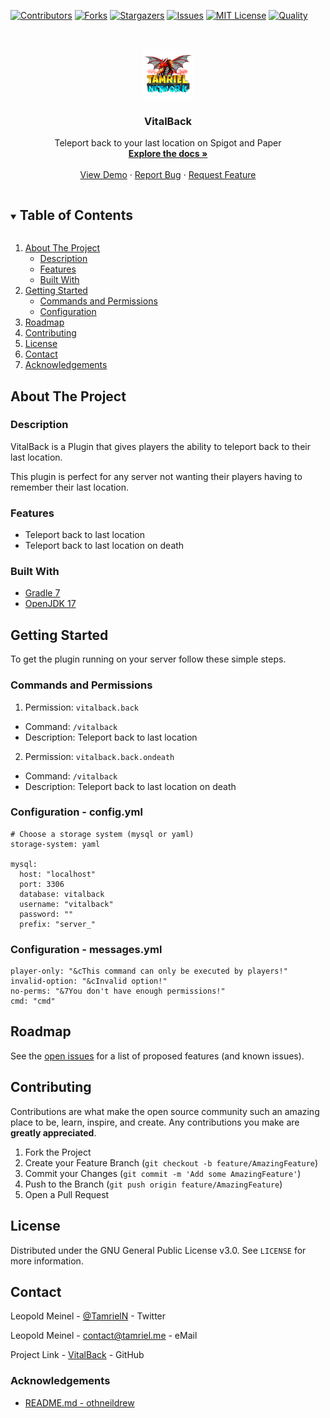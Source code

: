 <!-- PROJECT SHIELDS -->
[![Contributors][contributors-shield]][contributors-url]
[![Forks][forks-shield]][forks-url]
[![Stargazers][stars-shield]][stars-url]
[![Issues][issues-shield]][issues-url]
[![MIT License][license-shield]][license-url]
[![Quality][quality-shield]][quality-url]

<!-- PROJECT LOGO -->
<!--suppress ALL -->
<br />
<p align="center">
  <a href="https://github.com/TamrielNetwork/VitalBack">
    <img src="images/logo.png" alt="Logo" width="80" height="80">
  </a>

<h3 align="center">VitalBack</h3>

  <p align="center">
    Teleport back to your last location on Spigot and Paper
    <br />
    <a href="https://github.com/TamrielNetwork/VitalBack"><strong>Explore the docs »</strong></a>
    <br />
    <br />
    <a href="https://github.com/TamrielNetwork/VitalBack">View Demo</a>
    ·
    <a href="https://github.com/TamrielNetwork/VitalBack/issues">Report Bug</a>
    ·
    <a href="https://github.com/TamrielNetwork/VitalBack/issues">Request Feature</a>
  </p>

<!-- TABLE OF CONTENTS -->
<details open="open">
  <summary><h2 style="display: inline-block">Table of Contents</h2></summary>
  <ol>
    <li>
      <a href="#about-the-project">About The Project</a>
      <ul>
        <li><a href="#description">Description</a></li>
        <li><a href="#features">Features</a></li>
        <li><a href="#built-with">Built With</a></li>
      </ul>
    </li>
    <li>
      <a href="#getting-started">Getting Started</a>
      <ul>
        <li><a href="#commands-and-permissions">Commands and Permissions</a></li>
        <li><a href="#configuration">Configuration</a></li>
      </ul>
    </li>
    <li><a href="#roadmap">Roadmap</a></li>
    <li><a href="#contributing">Contributing</a></li>
    <li><a href="#license">License</a></li>
    <li><a href="#contact">Contact</a></li>
    <li><a href="#acknowledgements">Acknowledgements</a></li>
  </ol>
</details>

<!-- ABOUT THE PROJECT -->

## About The Project

### Description

VitalBack is a Plugin that gives players the ability to teleport back to their last location.

This plugin is perfect for any server not wanting their players having to remember their last location.

### Features

* Teleport back to last location
* Teleport back to last location on death

### Built With

* [Gradle 7](https://docs.gradle.org/7.4/release-notes.html)
* [OpenJDK 17](https://openjdk.java.net/projects/jdk/17/)

<!-- GETTING STARTED -->

## Getting Started

To get the plugin running on your server follow these simple steps.

### Commands and Permissions

1. Permission: `vitalback.back`

* Command: `/vitalback`
* Description: Teleport back to last location

2. Permission: `vitalback.back.ondeath`

* Command: `/vitalback`
* Description: Teleport back to last location on death

### Configuration - config.yml

```
# Choose a storage system (mysql or yaml)
storage-system: yaml

mysql:
  host: "localhost"
  port: 3306
  database: vitalback
  username: "vitalback"
  password: ""
  prefix: "server_"
```

### Configuration - messages.yml

```
player-only: "&cThis command can only be executed by players!"
invalid-option: "&cInvalid option!"
no-perms: "&7You don't have enough permissions!"
cmd: "cmd"
```

<!-- ROADMAP -->

## Roadmap

See the [open issues](https://github.com/TamrielNetwork/VitalBack/issues) for a list of proposed features (and known
issues).

<!-- CONTRIBUTING -->

## Contributing

Contributions are what make the open source community such an amazing place to be, learn, inspire, and create. Any
contributions you make are **greatly appreciated**.

1. Fork the Project
2. Create your Feature Branch (`git checkout -b feature/AmazingFeature`)
3. Commit your Changes (`git commit -m 'Add some AmazingFeature'`)
4. Push to the Branch (`git push origin feature/AmazingFeature`)
5. Open a Pull Request

<!-- LICENSE -->

## License

Distributed under the GNU General Public License v3.0. See `LICENSE` for more information.

<!-- CONTACT -->

## Contact

Leopold Meinel - [@TamrielN](https://twitter.com/TamrielN) - Twitter

Leopold Meinel - [contact@tamriel.me](mailto:contact@tamriel.me) - eMail

Project Link - [VitalBack](https://github.com/TamrielNetwork/VitalBack) - GitHub

<!-- ACKNOWLEDGEMENTS -->

### Acknowledgements

* [README.md - othneildrew](https://github.com/othneildrew/Best-README-Template)

<!-- MARKDOWN LINKS & IMAGES -->

[contributors-shield]: https://img.shields.io/github/contributors-anon/TamrielNetwork/VitalBack?style=for-the-badge

[contributors-url]: https://github.com/TamrielNetwork/VitalBack/graphs/contributors

[forks-shield]: https://img.shields.io/github/forks/TamrielNetwork/VitalBack?label=Forks&style=for-the-badge

[forks-url]: https://github.com/TamrielNetwork/VitalBack/network/members

[stars-shield]: https://img.shields.io/github/stars/TamrielNetwork/VitalBack?style=for-the-badge

[stars-url]: https://github.com/TamrielNetwork/VitalBack/stargazers

[issues-shield]: https://img.shields.io/github/issues/TamrielNetwork/VitalBack?style=for-the-badge

[issues-url]: https://github.com/TamrielNetwork/VitalBack/issues

[license-shield]: https://img.shields.io/github/license/TamrielNetwork/VitalBack?style=for-the-badge

[license-url]: https://github.com/TamrielNetwork/VitalBack/blob/main/LICENSE

[quality-shield]: https://img.shields.io/codefactor/grade/github/TamrielNetwork/VitalBack?style=for-the-badge

[quality-url]: https://www.codefactor.io/repository/github/TamrielNetwork/VitalBack
